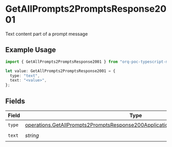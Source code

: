 # GetAllPrompts2PromptsResponse2001

Text content part of a prompt message

## Example Usage

```typescript
import { GetAllPrompts2PromptsResponse2001 } from "orq-poc-typescript-multi-env-version/models/operations";

let value: GetAllPrompts2PromptsResponse2001 = {
  type: "text",
  text: "<value>",
};
```

## Fields

| Field                                                                                                                                                                              | Type                                                                                                                                                                               | Required                                                                                                                                                                           | Description                                                                                                                                                                        |
| ---------------------------------------------------------------------------------------------------------------------------------------------------------------------------------- | ---------------------------------------------------------------------------------------------------------------------------------------------------------------------------------- | ---------------------------------------------------------------------------------------------------------------------------------------------------------------------------------- | ---------------------------------------------------------------------------------------------------------------------------------------------------------------------------------- |
| `type`                                                                                                                                                                             | [operations.GetAllPrompts2PromptsResponse200ApplicationJSONResponseBodyItemsType](../../models/operations/getallprompts2promptsresponse200applicationjsonresponsebodyitemstype.md) | :heavy_check_mark:                                                                                                                                                                 | N/A                                                                                                                                                                                |
| `text`                                                                                                                                                                             | *string*                                                                                                                                                                           | :heavy_check_mark:                                                                                                                                                                 | N/A                                                                                                                                                                                |